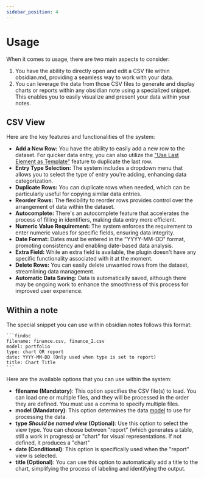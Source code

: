 ```yaml
---
sidebar_position: 4
---
```


# Usage

When it comes to usage, there are two main aspects to consider:

1. You have the ability to directly open and edit a CSV file within obsidian.md, providing a seamless way to work with your data.
2. You can leverage the data from those CSV files to generate and display charts or reports within any obsidian note using a specialized snippet. This enables you to easily visualize and present your data within your notes.

## CSV View

Here are the key features and functionalities of the system:

- **Add a New Row:** You have the ability to easily add a new row to the dataset. For quicker data entry, you can also utilize the ["Use Last Element as Template"](./configuration.md#use-last-element-as-template) feature to duplicate the last row.
- **Entry Type Selection:** The system includes a dropdown menu that allows you to select the type of entry you're adding, enhancing data categorization.
- **Duplicate Rows:** You can duplicate rows when needed, which can be particularly useful for copying similar data entries.
- **Reorder Rows:** The flexibility to reorder rows provides control over the arrangement of data within the dataset.
- **Autocomplete:** There's an autocomplete feature that accelerates the process of filling in identifiers, making data entry more efficient.
- **Numeric Value Requirement:** The system enforces the requirement to enter numeric values for specific fields, ensuring data integrity.
- **Date Format:** Dates must be entered in the "YYYY-MM-DD" format, promoting consistency and enabling date-based data analysis.
- **Extra Field:** While an extra field is available, the plugin doesn't have any specific functionality associated with it at the moment.
- **Delete Rows:** You can easily delete unwanted rows from the dataset, streamlining data management.
- **Automatic Data Saving:** Data is automatically saved, although there may be ongoing work to enhance the smoothness of this process for improved user experience.

## Within a note

The special snippet you can use within obsidian notes follows this format:

````text
```findoc
filename: finance.csv, finance_2.csv
model: portfolio
type: chart OR report
date: YYYY-MM-DD (Only used when type is set to report)
title: Chart Title
```
````

Here are the available options that you can use within the system:

- **filename (Mandatory)**: This option specifies the CSV file(s) to load. You can load one or multiple files, and they will be processed in the order they are defined. You must use a comma to specify multiple files.
- **model (Mandatory)**: This option determines the data [model](./configuration.md#models) to use for processing the data.
- **type _Should be named view_ (Optional)**: Use this option to select the view type. You can choose between "report" (which generates a table, still a work in progress) or "chart" for visual representations. If not defined, it produces a "chart"
- **date (Conditional)**: This option is specifically used when the "report" view is selected.
- **title (Optional)**: You can use this option to automatically add a title to the chart, simplifying the process of labeling and identifying the output.

